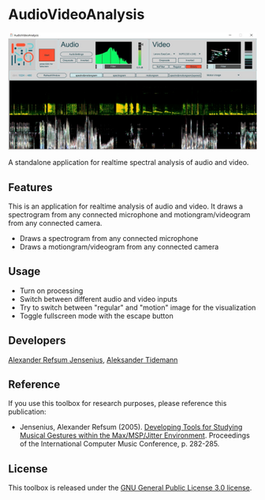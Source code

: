 # AudioVideoAnalysis

![AudioVideoAnalysis](documentation/figures/AudioVideoAnaysis-1.0-ui.jpg)

A standalone application for realtime spectral analysis of audio and video.

## Features

This is an application for realtime analysis of audio and video. It draws a spectrogram from any connected microphone and motiongram/videogram from any connected camera.

- Draws a spectrogram from any connected microphone
- Draws a motiongram/videogram from any connected camera

## Usage

- Turn on processing
- Switch between different audio and video inputs
- Try to switch between "regular" and "motion" image for the visualization
- Toggle fullscreen mode with the escape button

## Developers

[Alexander Refsum Jensenius](http://people.uio.no/alexanje), [Aleksander Tidemann](https://github.com/AleksanderTidemann)


## Reference

If you use this toolbox for research purposes, please reference this publication:

- Jensenius, Alexander Refsum (2005). [Developing Tools for Studying Musical Gestures within the Max/MSP/Jitter Environment](https://www.duo.uio.no/handle/10852/26907). Proceedings of the International Computer Music Conference, p. 282-285.


## License

This toolbox is released under the [GNU General Public License 3.0 license](https://www.gnu.org/licenses/gpl-3.0.en.html).
